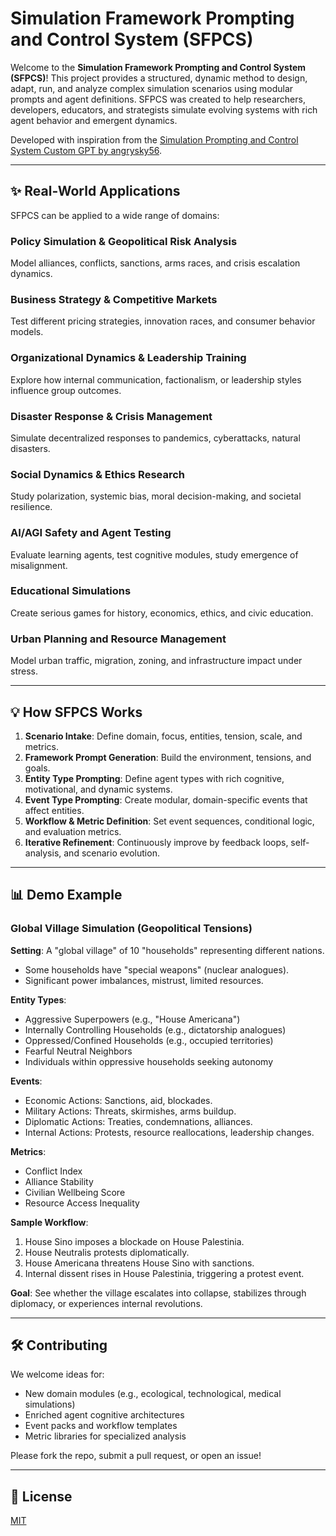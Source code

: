 
# Simulation Framework Prompting and Control System (SFPCS)

Welcome to the **Simulation Framework Prompting and Control System (SFPCS)**! This project provides a structured, dynamic method to design, adapt, run, and analyze complex simulation scenarios using modular prompts and agent definitions. SFPCS was created to help researchers, developers, educators, and strategists simulate evolving systems with rich agent behavior and emergent dynamics.

Developed with inspiration from the [Simulation Prompting and Control System Custom GPT by angrysky56](https://chatgpt.com/g/g-681022d6c0508191835289e2e31736a5-simulation-framework-prompting-and-control-system).

---

## ✨ Real-World Applications

SFPCS can be applied to a wide range of domains:

### Policy Simulation & Geopolitical Risk Analysis
Model alliances, conflicts, sanctions, arms races, and crisis escalation dynamics.

### Business Strategy & Competitive Markets
Test different pricing strategies, innovation races, and consumer behavior models.

### Organizational Dynamics & Leadership Training
Explore how internal communication, factionalism, or leadership styles influence group outcomes.

### Disaster Response & Crisis Management
Simulate decentralized responses to pandemics, cyberattacks, natural disasters.

### Social Dynamics & Ethics Research
Study polarization, systemic bias, moral decision-making, and societal resilience.

### AI/AGI Safety and Agent Testing
Evaluate learning agents, test cognitive modules, study emergence of misalignment.

### Educational Simulations
Create serious games for history, economics, ethics, and civic education.

### Urban Planning and Resource Management
Model urban traffic, migration, zoning, and infrastructure impact under stress.

---

## 💡 How SFPCS Works

1. **Scenario Intake**: Define domain, focus, entities, tension, scale, and metrics.
2. **Framework Prompt Generation**: Build the environment, tensions, and goals.
3. **Entity Type Prompting**: Define agent types with rich cognitive, motivational, and dynamic systems.
4. **Event Type Prompting**: Create modular, domain-specific events that affect entities.
5. **Workflow & Metric Definition**: Set event sequences, conditional logic, and evaluation metrics.
6. **Iterative Refinement**: Continuously improve by feedback loops, self-analysis, and scenario evolution.

---

## 📊 Demo Example

### Global Village Simulation (Geopolitical Tensions)

**Setting**: A "global village" of 10 "households" representing different nations.
- Some households have "special weapons" (nuclear analogues).
- Significant power imbalances, mistrust, limited resources.

**Entity Types**:
- Aggressive Superpowers (e.g., "House Americana")
- Internally Controlling Households (e.g., dictatorship analogues)
- Oppressed/Confined Households (e.g., occupied territories)
- Fearful Neutral Neighbors
- Individuals within oppressive households seeking autonomy

**Events**:
- Economic Actions: Sanctions, aid, blockades.
- Military Actions: Threats, skirmishes, arms buildup.
- Diplomatic Actions: Treaties, condemnations, alliances.
- Internal Actions: Protests, resource reallocations, leadership changes.

**Metrics**:
- Conflict Index
- Alliance Stability
- Civilian Wellbeing Score
- Resource Access Inequality

**Sample Workflow**:
1. House Sino imposes a blockade on House Palestinia.
2. House Neutralis protests diplomatically.
3. House Americana threatens House Sino with sanctions.
4. Internal dissent rises in House Palestinia, triggering a protest event.

**Goal**: See whether the village escalates into collapse, stabilizes through diplomacy, or experiences internal revolutions.

---

## 🛠️ Contributing

We welcome ideas for:
- New domain modules (e.g., ecological, technological, medical simulations)
- Enriched agent cognitive architectures
- Event packs and workflow templates
- Metric libraries for specialized analysis

Please fork the repo, submit a pull request, or open an issue!

---

## 📜 License
[MIT](https://github.com/angrysky56/Simulation-Framework-Prompting-and-Control-System/blob/main/LICENSE)
